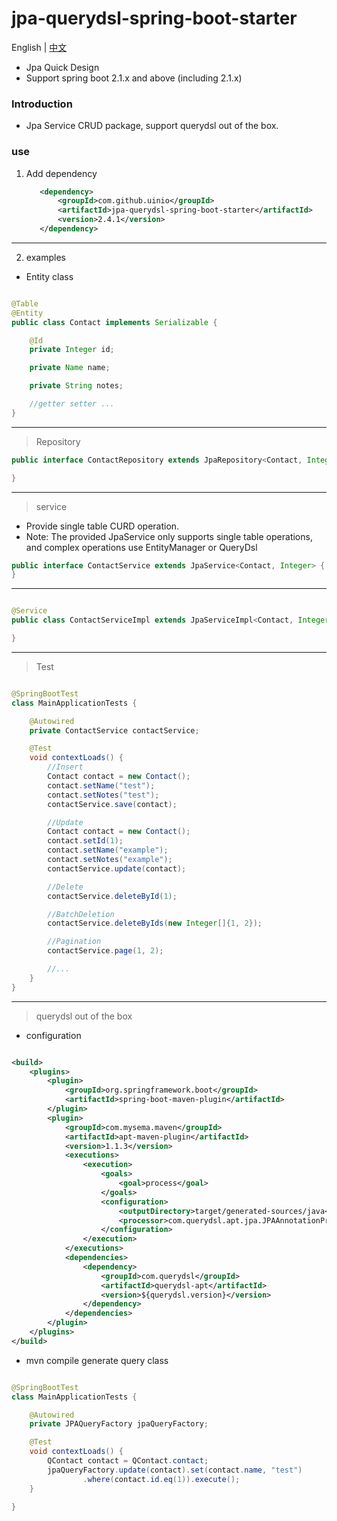 # jpa-querydsl-spring-boot-starter

English | [中文](./ZH_CN.md)

* Jpa Quick Design
* Support spring boot 2.1.x and above (including 2.1.x)

### Introduction

* Jpa Service CRUD package, support querydsl out of the box.

### use

1. Add dependency
     ```xml
        <dependency>
            <groupId>com.github.uinio</groupId>
            <artifactId>jpa-querydsl-spring-boot-starter</artifactId>
            <version>2.4.1</version>
        </dependency>
      ```

----------   

2. examples

* Entity class

```java

@Table
@Entity
public class Contact implements Serializable {

    @Id
    private Integer id;

    private Name name;

    private String notes;

    //getter setter ...   
}
```

---------
> Repository

```java
public interface ContactRepository extends JpaRepository<Contact, Integer> {

}
```

--------
> service

* Provide single table CURD operation.
* Note: The provided JpaService only supports single table operations, and complex operations use EntityManager or
  QueryDsl

```java
public interface ContactService extends JpaService<Contact, Integer> {
}
```

--------

```java

@Service
public class ContactServiceImpl extends JpaServiceImpl<Contact, Integer> implements UserService {

}
```

-------
> Test

```java

@SpringBootTest
class MainApplicationTests {

    @Autowired
    private ContactService contactService;

    @Test
    void contextLoads() {
        //Insert
        Contact contact = new Contact();
        contact.setName("test");
        contact.setNotes("test");
        contactService.save(contact);

        //Update
        Contact contact = new Contact();
        contact.setId(1);
        contact.setName("example");
        contact.setNotes("example");
        contactService.update(contact);

        //Delete
        contactService.deleteById(1);

        //BatchDeletion
        contactService.deleteByIds(new Integer[]{1, 2});

        //Pagination
        contactService.page(1, 2);

        //...
    }
}
```

-------
> querydsl out of the box

* configuration

```xml

<build>
    <plugins>
        <plugin>
            <groupId>org.springframework.boot</groupId>
            <artifactId>spring-boot-maven-plugin</artifactId>
        </plugin>
        <plugin>
            <groupId>com.mysema.maven</groupId>
            <artifactId>apt-maven-plugin</artifactId>
            <version>1.1.3</version>
            <executions>
                <execution>
                    <goals>
                        <goal>process</goal>
                    </goals>
                    <configuration>
                        <outputDirectory>target/generated-sources/java</outputDirectory>
                        <processor>com.querydsl.apt.jpa.JPAAnnotationProcessor</processor>
                    </configuration>
                </execution>
            </executions>
            <dependencies>
                <dependency>
                    <groupId>com.querydsl</groupId>
                    <artifactId>querydsl-apt</artifactId>
                    <version>${querydsl.version}</version>
                </dependency>
            </dependencies>
        </plugin>
    </plugins>
</build>
```

* mvn compile generate query class

```java

@SpringBootTest
class MainApplicationTests {

    @Autowired
    private JPAQueryFactory jpaQueryFactory;

    @Test
    void contextLoads() {
        QContact contact = QContact.contact;
        jpaQueryFactory.update(contact).set(contact.name, "test")
                .where(contact.id.eq(1)).execute();
    }

}
```


